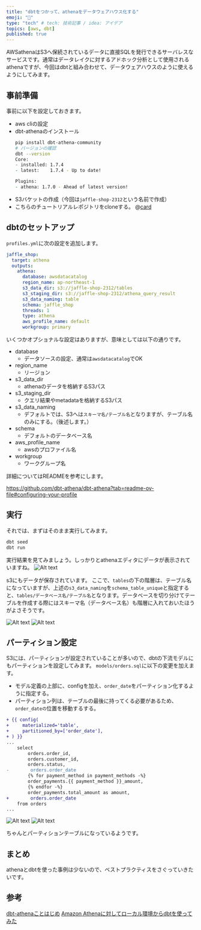 ```yaml
---
title: "dbtをつかって、athenaをデータウェアハウス化する"
emoji: "🚀"
type: "tech" # tech: 技術記事 / idea: アイデア
topics: [aws, dbt]
published: true
---
```

AWSathenaはS3へ保続されているデータに直接SQLを発行できるサーバレスなサービスです。通常はデータレイクに対するアドホック分析として使用されるathenaですが、今回はdbtと組み合わせて、データウェアハウスのように使えるようにしてみます。

## 事前準備
事前に以下を設定しておきます。
- aws cliの設定
- dbt-athenaのインストール
    ```zsh
    pip install dbt-athena-community
    # バージョンの確認
    dbt --version
    Core:
    - installed: 1.7.4
    - latest:    1.7.4 - Up to date!

    Plugins:
    - athena: 1.7.0 - Ahead of latest version!
    ```
- S3バケットの作成（今回は`jaffle-shop-2312`という名前で作成）
- こちらのチュートリアルレポジトリをcloneする。
  @[card](https://github.com/dbt-labs/jaffle_shop)

## dbtのセットアップ
`profiles.yml`に次の設定を追加します。

```yaml:~/.dbt/profiles.yml
jaffle_shop:
  target: athena
  outputs:
    athena:
      database: awsdatacatalog
      region_name: ap-northeast-1
      s3_data_dir: s3://jaffle-shop-2312/tables
      s3_staging_dir: s3://jaffle-shop-2312/athena_query_result
      s3_data_naming: table
      schema: jaffle_shop
      threads: 1
      type: athena
      aws_profile_name: default
      workgroup: primary
```
いくつかオプショナルな設定はありますが、意味としては以下の通りです。
- database
  - データソースの設定、通常は`awsdatacatalog`でOK
- region_name
  - リージョン
- s3_data_dir
  - athenaのデータを格納するS3パス
- s3_staging_dir
  - クエリ結果やmetadataを格納するS3パス
- s3_data_naming
  - デフォルトでは、S3へは`スキーマ名/テーブル名`となりますが、テーブル名のみにする。（後述します。）
- schema
  - デフォルトのデータベース名
- aws_profile_name
  - awsのプロファイル名
- workgroup
  - ワークグループ名

詳細についてはREADMEを参考にします。

https://github.com/dbt-athena/dbt-athena?tab=readme-ov-file#configuring-your-profile

## 実行
それでは、まずはそのまま実行してみます。
```zsh
dbt seed
dbt run
```

実行結果を見てみましょう。しっかりとathenaエディタにデータが表示されていますね。
![Alt text](/images/202312_dbt_athena/image0.png)

s3にもデータが保存されています。
ここで、`tables`の下の階層は、テーブル名になっていますが、上述の`s3_data_naming`を`schema_table_unique`と指定すると、`tables/データベース名/テーブル名`となります。データベースを切り分けてテーブルを作成する際にはスキーマ名（データベース名）も階層に入れておいたほうがよさそうです。


![Alt text](/images/202312_dbt_athena/image3.png)
![Alt text](/images/202312_dbt_athena/image2.png)


## パーティション設定
S3には、パーティションが設定されていることが多いので、dbtの下流モデルにもパーティションを設定してみます。
`models/orders.sql`に以下の変更を加えます。
- モデル定義の上部に、configを加え、`order_date`をパーティション化するように指定する。
- パーティション列は、テーブルの最後に持ってくる必要があるため、`order_dateの`位置を移動するする。

```diff sql:models/orders.sql
+ {{ config(
+     materialized='table',
+     partitioned_by=['order_date'],
+ ) }}
...
    select
        orders.order_id,
        orders.customer_id,
        orders.status,
-        orders.order_date
        {% for payment_method in payment_methods -%}
        order_payments.{{ payment_method }}_amount,
        {% endfor -%}
        order_payments.total_amount as amount,
+        orders.order_date
    from orders
...
```

![Alt text](/images/202312_dbt_athena/image.png)
![Alt text](/images/202312_dbt_athena/image4.png)

ちゃんとパーティションテーブルになっているようです。

## まとめ
athenaとdbtを使った事例は少ないので、ベストプラクティスをさぐっていきたいです。

## 参考
[dbt-athenaことはじめ](https://qiita.com/n-gondo123/items/34bb07a0b2b5333bdc34)
[Amazon Athenaに対してローカル環境からdbtを使ってみた](https://dev.classmethod.jp/articles/get-start-dbt-core-with-athena/)